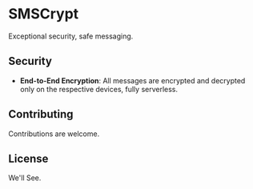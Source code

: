 # SMSCrypt
Exceptional security, safe messaging. 

## Security

- **End-to-End Encryption**: All messages are encrypted and decrypted only on the respective devices, fully serverless.

## Contributing

Contributions are welcome.

## License

We'll See.
